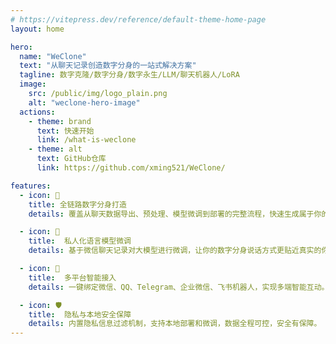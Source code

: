 ```yaml
---
# https://vitepress.dev/reference/default-theme-home-page
layout: home

hero:
  name: "WeClone"
  text: "从聊天记录创造数字分身的一站式解决方案"
  tagline: 数字克隆/数字分身/数字永生/LLM/聊天机器人/LoRA
  image: 
    src: /public/img/logo_plain.png
    alt: "weclone-hero-image"
  actions:
    - theme: brand
      text: 快速开始
      link: /what-is-weclone
    - theme: alt
      text: GitHub仓库
      link: https://github.com/xming521/WeClone/

features:
  - icon: 💫 
    title: 全链路数字分身打造
    details: 覆盖从聊天数据导出、预处理、模型微调到部署的完整流程，快速生成属于你的智能体。

  - icon: 💬
    title:  私人化语言模型微调
    details: 基于微信聊天记录对大模型进行微调，让你的数字分身说话方式更贴近真实的你。

  - icon: 🔗
    title:  多平台智能接入
    details: 一键绑定微信、QQ、Telegram、企业微信、飞书机器人，实现多端智能互动。

  - icon: 🛡️
    title:  隐私与本地安全保障
    details: 内置隐私信息过滤机制，支持本地部署和微调，数据全程可控，安全有保障。
---
```


